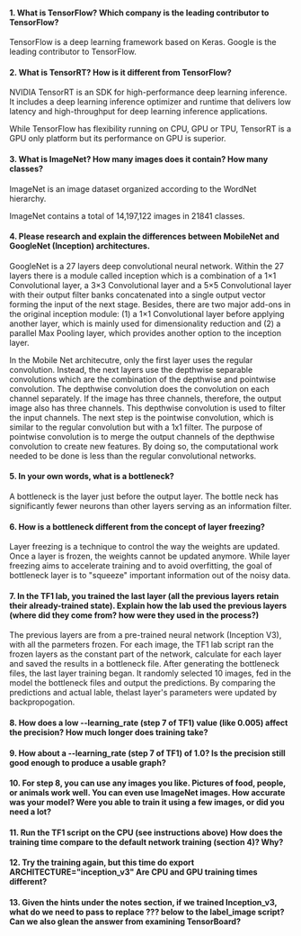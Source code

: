 #### 1. What is TensorFlow? Which company is the leading contributor to TensorFlow?
TensorFlow is a deep learning framework based on Keras. Google is the leading contributor to TensorFlow.

#### 2. What is TensorRT? How is it different from TensorFlow?
NVIDIA TensorRT is an SDK for high-performance deep learning inference. It includes a deep learning inference optimizer and runtime that delivers low latency and high-throughput for deep learning inference applications. 

While TensorFlow has flexibility running on CPU, GPU or TPU, TensorRT is a GPU only platform but its performance on GPU is superior. 

#### 3. What is ImageNet? How many images does it contain? How many classes?
ImageNet is an image dataset organized according to the WordNet hierarchy. 

ImageNet contains a total of 14,197,122 images in 21841 classes.

#### 4. Please research and explain the differences between MobileNet and GoogleNet (Inception) architectures.
GoogleNet is a 27 layers deep convolutional neural network. Within the 27 layers there is a module called inception which is a combination of a 1×1 Convolutional layer, a 3×3 Convolutional layer and a 5×5 Convolutional layer with their output filter banks concatenated into a single output vector forming the input of the next stage. Besides, there are two major add-ons in the original inception module: (1) a 1×1 Convolutional layer before applying another layer, which is mainly used for dimensionality reduction and (2) a parallel Max Pooling layer, which provides another option to the inception layer.

In the Mobile Net architecutre, only the first layer uses the regular convolution. Instead, the next layers use the depthwise separable convolutions which are the combination of the depthwise and pointwise convolution. The depthwise convolution does the convolution on each channel separately. If the image has three channels, therefore, the output image also has three channels. This depthwise convolution is used to filter the input channels. The next step is the pointwise convolution, which is similar to the regular convolution but with a 1x1 filter. The purpose of pointwise convolution is to merge the output channels of the depthwise convolution to create new features. By doing so, the computational work needed to be done is less than the regular convolutional networks.

#### 5. In your own words, what is a bottleneck?
A bottleneck is the layer just before the output layer. The bottle neck has significantly fewer neurons than other layers serving as an information filter.

#### 6. How is a bottleneck different from the concept of layer freezing?
Layer freezing is a technique to control the way the weights are updated. Once a layer is frozen, the weights cannot be updated anymore. While layer freezing aims to accelerate training and to avoid overfitting, the goal of bottleneck layer is to "squeeze" important information out of the noisy data. 

#### 7. In the TF1 lab, you trained the last layer (all the previous layers retain their already-trained state). Explain how the lab used the previous layers (where did they come from? how were they used in the process?)
The previous layers are from a pre-trained neural network (Inception V3), with all the parmeters frozen. For each image, the TF1 lab script ran the frozen layers as the constant part of the network, calculate for each layer and saved the results in a bottleneck file. After generating the bottleneck files, the last layer training began. It randomly selected 10 images, fed in the model the bottleneck files and output the predictions. By comparing the predictions and actual lable, thelast layer's parameters were updated by backpropogation. 

#### 8. How does a low --learning_rate (step 7 of TF1) value (like 0.005) affect the precision? How much longer does training take?


#### 9. How about a --learning_rate (step 7 of TF1) of 1.0? Is the precision still good enough to produce a usable graph?


#### 10. For step 8, you can use any images you like. Pictures of food, people, or animals work well. You can even use ImageNet images. How accurate was your model? Were you able to train it using a few images, or did you need a lot?


#### 11. Run the TF1 script on the CPU (see instructions above) How does the training time compare to the default network training (section 4)? Why?


#### 12. Try the training again, but this time do export ARCHITECTURE="inception_v3" Are CPU and GPU training times different?


#### 13. Given the hints under the notes section, if we trained Inception_v3, what do we need to pass to replace ??? below to the label_image script? Can we also glean the answer from examining TensorBoard?

